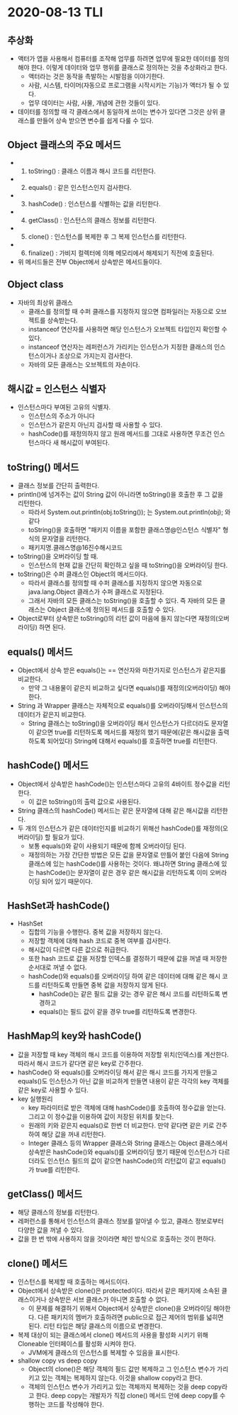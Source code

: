 # 2020-08-13 TLI

## 추상화
- 액터가 앱을 사용해서 컴퓨터를 조작해 업무를 하려면 업무에 필요한 데이터를 정의해야 한다. 이렇게 데이터와 업무 행위를 클래스로 정의하는 것을 추상화라고 한다.
    - 액터라는 것은 동작을 촉발하는 시발점을 이야기한다.
    - 사람, 시스템, 타이머(자동으로 프로그램을 시작시키는 기능)가 액터가 될 수 있다.
    - 업무 데이터는 사람, 사물, 개념에 관한 것들이 있다.
- 데이터를 정의할 때 각 클래스에서 동일하게 쓰이는 변수가 있다면 그것은 상위 클래스를 만들어 상속 받으면 변수를 쉽게 다룰 수 있다.

## Object 클래스의 주요 메서드
- 1) toString() : 클래스 이름과 해시 코드를 리턴한다.
- 2) equals() : 같은 인스턴스인지 검사한다.
- 3) hashCode() : 인스턴스를 식별하는 값을 리턴한다.
- 4) getClass() : 인스턴스의 클래스 정보를 리턴한다.
- 5) clone() : 인스턴스를 복제한 후 그 복제 인스턴스를 리턴한다.
- 6) finalize() : 가비지 컬렉터에 의해 메모리에서 해제되기 직전에 호출된다.
- 위 메서드들은 전부 Object에서 상속받은 메서드들이다.

## Object class
- 자바의 최상위 클래스
    - 클래스를 정의할 때 수퍼 클래스를 지정하지 않으면 컴파일러는 자동으로 오브젝트를 상속받는다.
    - instanceof 연산자를 사용하면 해당 인스턴스가 오브젝트 타입인지 확인할 수 있다.
    - instanceof 연산자는 레퍼런스가 가리키는 인스턴스가 지정한 클래스의 인스턴스이거나 조상으로 가지는지 검사한다.
    - 자바의 모든 클래스는 오브젝트의 자손이다.

## 해시값 = 인스턴스 식별자
 - 인스턴스마다 부여된 고유의 식별자.
    - 인스턴스의 주소가 아니다
    - 인스턴스가 같은지 아닌지 검사할 때 사용할 수 있다.
    - hashCode()를 재정의하지 않고 원래 메서드를 그대로 사용하면 무조건 인스턴스마다 새 해시값이 부여된다.

## toString() 메서드
- 클래스 정보를 간단히 출력한다.
- println()에 넘겨주는 값이 String 값이 아니라면 toString()을 호출한 후 그 값을 리턴한다.
    - 따라서 System.out.println(obj.toString()); 는 System.out.println(obj); 와 같다
    - toString()을 호출하면 "패키지 이름을 포함한 클래스명@인스턴스 식별자" 형식의 문자열을 리턴한다.
    - 패키지명.클래스명@16진수해시코드
- toString()을 오버라이딩 할 때.
    - 인스턴스의 현재 값을 간단히 확인하고 싶을 때 toString()을 오버라이딩 한다.
- toString()은 수퍼 클래스인 Object의 메서드이다.
    - 따라서 클래스를 정의할 때 수퍼 클래스를 지정하지 않으면 자동으로 java.lang.Object 클래스가 수퍼 클래스로 지정된다.
    - 그래서 자바의 모든 클래스는 toString()을 호출할 수 있다. 즉 자바의 모든 클래스는 Object 클래스에 정의된 메서드를 호출할 수 있다.
- Object로부터 상속받은 toString()의 리턴 값이 마음에 들지 않는다면 재정의(오버라이딩) 하면 된다.

## equals() 메서드
- Object에서 상속 받은 equals()는 == 연산자와 마찬가지로 인스턴스가 같은지를 비교한다.
    - 만약 그 내용물이 같은지 비교하고 싶다면 equals()를 재정의(오버라이딩) 해야한다.
- String 과 Wrapper 클래스는 자체적으로 equals()를 오버라이딩해서 인스턴스의 데이터가 같은지 비교한다.
    - String 클래스는 toString()을 오버라이딩 해서 인스턴스가 다르더라도 문자열이 같으면 true를 리턴하도록 메서드를 재정의 했기 때문에(같은 해시값을 출력하도록 되어있다) String에 대해서 equals()를 호출하면 true를 리턴한다.

## hashCode() 메서드
- Object에서 상속받은 hashCode()는 인스턴스마다 고유의 4바이트 정수값을 리턴한다.
    - 이 값은 toString()의 출력 값으로 사용된다.
- String 클래스의 hashCode() 메서드는 같은 문자열에 대해 같은 해시값을 리턴한다.
- 두 개의 인스턴스가 같은 데이터인지를 비교하기 위해선 hashCode()를 재정의(오버라이딩) 할 필요가 있다.
    - 보통 equals()와 같이 사용되기 때문에 함께 오버라이딩 된다.
    - 재정의하는 가장 간단한 방법은 모든 값을 문자열로 만틀어 붙인 다음에 String 클래스에 있는 hashCode()를 사용하는 것이다. 왜냐하면 String 클래스에 있는 hashCode()는 문자열이 같은 경우 같은 해시값을 리턴하도록 이미 오버라이딩 되어 있기 때문이다.

## HashSet과 hashCode()
- HashSet
    - 집합의 기능을 수행한다. 중복 값을 저장하지 않는다.
    - 저장할 객체에 대해 hash 코드로 중복 여부를 검사한다.
    - 해시값이 다르면 다른 값으로 취급한다.
    - 또한 hash 코드로 값을 저장할 인덱스를 결정하기 때문에 값을 꺼낼 때 저장한 순서대로 꺼낼 수 없다.
    - hashCode()와 equals()를 오버라이딩 하여 같은 데이터에 대해 같은 해시 코드를 리턴하도록 만들면 중복 값을 저장하지 않게 된다.
        - hashCode()는 같은 필드 값을 갖는 경우 같은 해시 코드를 리턴하도록 변경하고
        - equals()는 필드 값이 같을 경우 true를 리턴하도록 변경한다.

## HashMap의 key와 hashCode()
- 값을 저장할 때 key 객체의 해시 코드를 이용하여 저장할 위치(인덱스)를 계산한다. 따라서 해시 코드가 같다면 같은 key로 간주한다.
- hashCode() 와 equals()를 오버라이딩 해서 같은 해시 코드를 가지게 만들고 equals()도 인스턴스가 아닌 값을 비교하게 만들면 내용이 같은 각각의 key 객체를 같은 key로 사용할 수 있다.
- key 실행원리
    - key 파라미터로 받은 객체에 대해 hashCode()를 호출하여 정수값을 얻는다. 그리고 이 정수값을 이용하여 값이 저장된 위치를 찾는다.
    - 원래의 키와 같은지 equals()로 한번 더 비교한다. 만약 같다면 같은 키로 간주하여 해당 값을 꺼내 리턴한다.
    - Integer 클래스 등의 Wrapper 클래스와 String 클래스는 Object 클래스에서 상속받은 hashCode()와 equals()를 오버라이딩 했기 때문에 인스턴스가 다르더라도 인스턴스 필드의 값이 같으면 hashCode()의 리턴값이 같고 equals()가 true를 리턴한다.

## getClass() 메서드
- 해당 클래스의 정보를 리턴한다.
- 레퍼런스를 통해서 인스턴스의 클래스 정보를 알아낼 수 있고, 클래스 정보로부터 다양한 값을 꺼낼 수 있다.
- 값을 한 번 밖에 사용하지 않을 것이라면 체인 방식으로 호출하는 것이 편하다.

## clone() 메서드
- 인스턴스를 복제할 때 호출하는 메서드이다.
- Object에서 상속받은 clone()은 protected이다. 따라서 같은 패키지에 소속된 클래스이거나 상속받은 서브 클래스가 아니면 호출할 수 없다.
    - 이 문제를 해결하기 위해서 Object에서 상속받은 clone()을 오버라이딩 해야한다. 다른 패키지의 멤버가 호출하려면 public으로 접근 제어의 범위를 넓히면 된다. 리턴 타입은 해당 클래스의 이름으로 변경한다.
- 복제 대상이 되는 클래스에서 clone() 메서드의 사용을 활성화 시키기 위해 Cloneable 인터페이스를 활성화 시켜야 한다.
    - JVM에게 클래스의 인스턴스를 복제할 수 있음을 표시한다.
- shallow copy vs deep copy
    - Object의 clone()은 해당 객체의 필드 값만 복제하고 그 인스턴스 변수가 가리키고 있는 객체는 복제하지 않는다. 이것을 shallow copy라고 한다.
    - 객체의 인스턴스 변수가 가리키고 있는 객체까지 복제하는 것을 deep copy라고 한다. deep copy는 개발자가 직접 clone() 메서드 안에 deep copy를 수행하는 코드를 작성해야 한다.